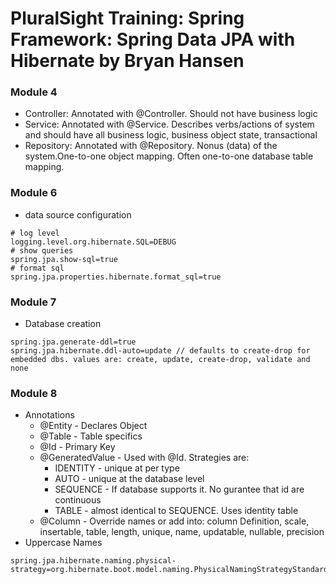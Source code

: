 # PluralSight Training: Spring Framework: Spring Data JPA with Hibernate by Bryan Hansen

### Module 4
* Controller: Annotated with @Controller. Should not have business logic
* Service: Annotated with @Service. Describes verbs/actions of system and should have all business logic, business object state, transactional
* Repository: Annotated with @Repository. Nonus (data) of the system.One-to-one object mapping. Often one-to-one database table mapping.

### Module 6
* data source configuration
```
# log level
logging.level.org.hibernate.SQL=DEBUG 
# show queries
spring.jpa.show-sql=true
# format sql
spring.jpa.properties.hibernate.format_sql=true
```
### Module 7
* Database creation
```
spring.jpa.generate-ddl=true
spring.jpa.hibernate.ddl-auto=update // defaults to create-drop for embedded dbs. values are: create, update, create-drop, validate and none
```
### Module 8
* Annotations
  * @Entity - Declares Object
  * @Table - Table specifics
  * @Id - Primary Key
  * @GeneratedValue - Used with @Id. Strategies are:
    * IDENTITY - unique at per type
    * AUTO - unique at the database level
    * SEQUENCE - If database supports it. No gurantee that id are continuous
    * TABLE - almost identical to SEQUENCE. Uses identity table
  * @Column - Override names or add into: column Definition, scale, insertable, table, length, unique, name, updatable, nullable, precision
* Uppercase Names
```
spring.jpa.hibernate.naming.physical-strategy=org.hibernate.boot.model.naming.PhysicalNamingStrategyStandardImpl
```
